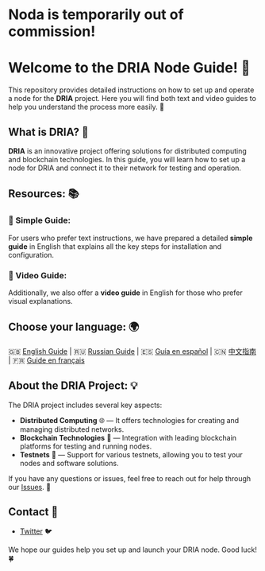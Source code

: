 # Noda is temporarily out of commission!

# Welcome to the DRIA Node Guide! 🎉

This repository provides detailed instructions on how to set up and operate a node for the **DRIA** project. Here you will find both text and video guides to help you understand the process more easily. 🚀

## What is DRIA? 🤔

**DRIA** is an innovative project offering solutions for distributed computing and blockchain technologies. In this guide, you will learn how to set up a node for DRIA and connect it to their network for testing and operation.

## Resources: 📚

### 📘 Simple Guide:
For users who prefer text instructions, we have prepared a detailed **simple guide** in English that explains all the key steps for installation and configuration.

### 🎥 Video Guide:
Additionally, we also offer a **video guide** in English for those who prefer visual explanations.

## Choose your language: 🌍
🇬🇧 [English Guide](guide-en/README.md) | 🇷🇺 [Russian Guide](guide-ru/README.md) | 🇪🇸 [Guía en español](guide-es/README.md) | 🇨🇳 [中文指南](guide-zh/README.md) | 🇫🇷 [Guide en français](guide-fr/README.md)

## About the DRIA Project: 💡

The DRIA project includes several key aspects:
- **Distributed Computing** 🌐 — It offers technologies for creating and managing distributed networks.
- **Blockchain Technologies** 🔗 — Integration with leading blockchain platforms for testing and running nodes.
- **Testnets** 🧪 — Support for various testnets, allowing you to test your nodes and software solutions.

If you have any questions or issues, feel free to reach out for help through our [Issues](https://github.com/your-repository/issues). 💬

## Contact 📲

- [Twitter](https://x.com/TmBO0o) 🐦

We hope our guides help you set up and launch your DRIA node. Good luck! 🍀
